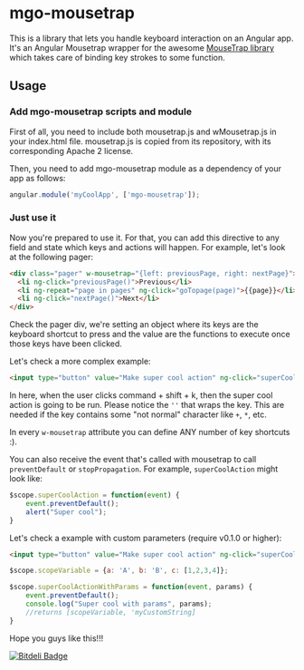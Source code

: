 # mgo-mousetrap 

This is a library that lets you handle keyboard interaction on an Angular app. It's an Angular Mousetrap wrapper for the awesome [MouseTrap library](http://craig.is/killing/mice) which takes care of binding key strokes to some function.

## Usage

### Add mgo-mousetrap scripts and module

First of all, you need to include both mousetrap.js and wMousetrap.js in your index.html file. mousetrap.js is copied from its repository, with its corresponding Apache 2 license.

Then, you need to add mgo-mousetrap module as a dependency of your app as follows:

````js
angular.module('myCoolApp', ['mgo-mousetrap']);
````

### Just use it

Now you're prepared to use it. For that, you can add this directive to any field and state which keys and actions will happen. For example, let's look at the following pager:

````html
<div class="pager" w-mousetrap="{left: previousPage, right: nextPage}">
  <li ng-click="previousPage()">Previous</li>
  <li ng-repeat="page in pages" ng-click="goTopage(page)">{{page}}</li>
  <li ng-click="nextPage()">Next</li>
</div>
````

Check the pager div, we're setting an object where its keys are the keyboard shortcut to press and the value are the functions to execute once those keys have been clicked.

Let's check a more complex example:

````html
<input type="button" value="Make super cool action" ng-click="superCoolAction()" w-mousetrap="{'command+shift+k': superCoolAction}" />
````

In here, when the user clicks command + shift + k, then the super cool action is going to be run. Please notice the `''` that wraps the key. This are needed if the key contains some "not normal" character like `+`, `*`, etc.

In every `w-mousetrap` attribute you can define ANY number of key shortcuts :).

You can also receive the event that's called with mousetrap to call `preventDefault` or `stopPropagation`. For example, `superCoolAction` might look like:

````js
$scope.superCoolAction = function(event) {
    event.preventDefault();
    alert("Super cool");
}
````

Let's check a example with custom parameters (require v0.1.0 or higher):
````html
<input type="button" value="Make super cool action" ng-click="superCoolActionWithParams()" w-mousetrap="{'command+shift+p': [superCoolActionWithParams, scopeVariable, 'myCustomString'}" />
````

````js
$scope.scopeVariable = {a: 'A', b: 'B', c: [1,2,3,4]};

$scope.superCoolActionWithParams = function(event, params) {
    event.preventDefault();
    console.log("Super cool with params", params);
    //returns [scopeVariable, 'myCustomString]
}
````


Hope you guys like this!!!


[![Bitdeli Badge](https://d2weczhvl823v0.cloudfront.net/mgonto/mgo-mousetrap/trend.png)](https://bitdeli.com/free "Bitdeli Badge")

